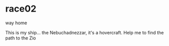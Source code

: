 # race02
way home


This is my ship... the Nebuchadnezzar, it's a hovercraft. Help me to find the path to the Zio
